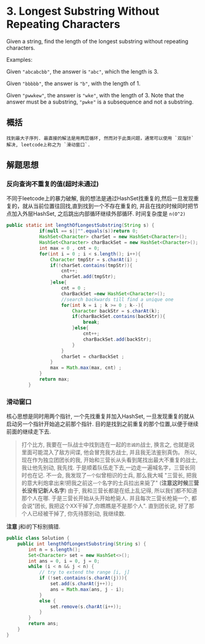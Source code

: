 # 3. Longest Substring Without Repeating Characters
Given a string, find the length of the longest substring without repeating characters.

Examples:

Given `"abcabcbb"`, the answer is `"abc"`, which the length is 3.

Given `"bbbbb"`, the answer is `"b"`, with the length of 1.

Given `"pwwkew"`, the answer is `"wke"`, with the length of 3. Note that the answer
must be a substring, `"pwke"` is a subsequence and not a substring.
 
## 概括
    找到最大子序列. 最直接的解法是用两层循环, 然而对于此类问题，通常可以使用 `双指针` 解决, leetcode上称之为 `滑动窗口`. 
    
## 解题思想
### 反向查询不重复的值(超时未通过)
不同于leetcode上的暴力破解, 我的想法是通过HashSet找重复的,然后一旦发现重复的，就从当前位置往回找,直到找到一个不存在重复的, 
并且在找的时候同时把节点加入外层HashSet, 之后跳出内部循环继续外部循环. 时间复杂度是 `n(O^2)` 
 
```java 
public static int lengthOfLongestSubstring(String s) {
		 	if(null == s||"".equals(s))return 0;
	        HashSet<Character> charSet = new HashSet<Character>();
	        HashSet<Character> charBackSet = new HashSet<Character>();
	        int max = 0 , cnt = 0;
	        for(int i = 0 ; i < s.length(); i++){
	        	Character tmpStr = s.charAt(i) ;
	        	if(!charSet.contains(tmpStr)){
	        		cnt++;
	        		charSet.add(tmpStr);
	        	}else{
	        		cnt = 0 ;
	        		charBackSet =new HashSet<Character>(); 
	        		//search backwards till find a unique one 
	        		for(int k = i ; k >= 0 ; k--){
	        			Character backStr = s.charAt(k);
	        			if(charBackSet.contains(backStr)){
	        				break;
	        			}else{
	        				cnt++;
	        				charBackSet.add(backStr);
	        			}
	        		}
	        		charSet = charBackSet ;
	        	}
	        	max = Math.max(max, cnt) ;
	        }
			return max;
	    }
```


### 滑动窗口
核心思想是同时用两个指针, 一个先找重复并加入HashSet, 一旦发现重复的就从启动另一个指针开始追之前那个指针.
目的是找到之前重复的那个位置,以便于继续前面的继续走下去. 
  >打个比方, 我要在一队战士中找到连在一起的`忠诚的`战士, 换言之, 也就是说里面可能混入了敌方间谍, 他会冒充我方战士, 并且我无法鉴别真伪。
    所以, 现在作为独立团团长的我, 开始和三营长从头看到尾找出最大不重复的战士, 我让他先别动, 我先找.
    于是顺着队伍走下去,一边走一遍喊名字，三营长同时也在记.
    不一会, 我发现了`一个`似曾相识的士兵, 那么我大喊 "三营长, 把我的意大利炮拿出来!把我之前这`一个`名字的士兵拉出来毙了" (__注意这时候三营长没有记新人名字__)
    由于, 我和三营长都是在纸上乱记得, 所以我们都不知道那个人在哪.
    于是三营长开始从头开始枪毙人. 并且每次三营长枪毙一个, 都会说"团长, 我把这个XX干掉了,你瞧瞧是不是那个人". 
    直到团长说, 好了那个人已经被干掉了, 你先待那别动, 我继续数.
    
**注意**
j和i的下标别搞错.

```java 
public class Solution {
    public int lengthOfLongestSubstring(String s) {
        int n = s.length();
        Set<Character> set = new HashSet<>();
        int ans = 0, i = 0, j = 0;
        while (i < n && j < n) {
            // try to extend the range [i, j]
            if (!set.contains(s.charAt(j))){
                set.add(s.charAt(j++));
                ans = Math.max(ans, j - i);
            }
            else {
                set.remove(s.charAt(i++));
            }
        }
        return ans;
    }
}
```